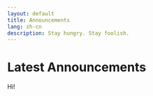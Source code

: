 ```yaml
---
layout: default
title: Announcements
lang: zh-cn
description: Stay hungry. Stay foolish.
---
```


# Latest Announcements

Hi!